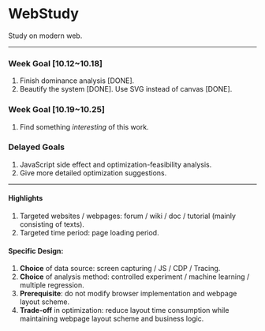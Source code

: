 # WebStudy
Study on modern web.

---

### Week Goal [10.12~10.18]
1. Finish dominance analysis [DONE].
2. Beautify the system [DONE]. Use SVG instead of canvas [DONE].

### Week Goal [10.19~10.25]
1. Find something *interesting* of this work. 

### Delayed Goals
1. JavaScript side effect and optimization-feasibility analysis.
2. Give more detailed optimization suggestions.

---

#### Highlights
1. Targeted websites / webpages: forum / wiki / doc / tutorial (mainly consisting of texts).
2. Targeted time period: page loading period.

#### Specific Design:
1. **Choice** of data source: screen capturing / JS / CDP / Tracing.
2. **Choice** of analysis method: controlled experiment / machine learning / multiple regression.
3. **Prerequisite**: do not modify browser implementation and webpage layout scheme.
4. **Trade-off** in optimization: reduce layout time consumption while maintaining webpage layout scheme and business logic.
